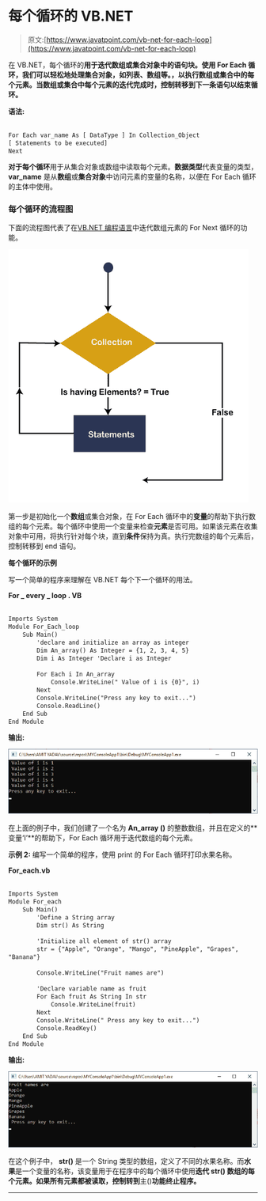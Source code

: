 # 每个循环的 VB.NET

> 原文:[https://www.javatpoint.com/vb-net-for-each-loop](https://www.javatpoint.com/vb-net-for-each-loop)

在 VB.NET，每个循环的**用于迭代数组或集合对象中的语句块。使用 For Each 循环，我们可以轻松地处理集合对象，如列表、数组等。，以执行数组或集合中的每个元素。当数组或集合中每个元素的迭代完成时，控制转移到下一条语句以结束循环。**

**语法:**

```

For Each var_name As [ DataType ] In Collection_Object
[ Statements to be executed]
Next

```

**对于每个循环**用于从集合对象或数组中读取每个元素。**数据类型**代表变量的类型， **var_name** 是从**数组**或**集合对象**中访问元素的变量的名称，以便在 For Each 循环的主体中使用。

### 每个循环的流程图

下面的流程图代表了在[VB.NET 编程语言](https://www.javatpoint.com/vb-net)中迭代数组元素的 For Next 循环的功能。

![VB.NET For Each Loop](img/d45b1611c55422ac0e14ee6bb9196ac4.png)

第一步是初始化一个**数组**或集合对象，在 For Each 循环中的**变量**的帮助下执行数组的每个元素。每个循环中使用一个变量来检查**元素**是否可用。如果该元素在收集对象中可用，将执行针对每个块，直到**条件**保持为真。执行完数组的每个元素后，控制转移到 end 语句。

**每个循环的示例**

写一个简单的程序来理解在 VB.NET 每个下一个循环的用法。

**For _ every _ loop . VB**

```

Imports System
Module For_Each_loop
    Sub Main()
        'declare and initialize an array as integer
        Dim An_array() As Integer = {1, 2, 3, 4, 5}
        Dim i As Integer 'Declare i as Integer

        For Each i In An_array
            Console.WriteLine(" Value of i is {0}", i)
        Next
        Console.WriteLine("Press any key to exit...")
        Console.ReadLine()
    End Sub
End Module

```

**输出:**

![VB.NET For Each Loop](img/d0fced83cdf671fe74961897b69cf0d8.png)

在上面的例子中，我们创建了一个名为 **An_array ()** 的整数数组，并且在定义的**变量‘I’**的帮助下，For Each 循环用于迭代数组的每个元素。

**示例 2:** 编写一个简单的程序，使用 print 的 For Each 循环打印水果名称。

**For_each.vb**

```

Imports System
Module For_each
    Sub Main()
        'Define a String array
        Dim str() As String

        'Initialize all element of str() array
        str = {"Apple", "Orange", "Mango", "PineApple", "Grapes", "Banana"}

        Console.WriteLine("Fruit names are")

        'Declare variable name as fruit 
        For Each fruit As String In str
            Console.WriteLine(fruit)
        Next
        Console.WriteLine(" Press any key to exit...")
        Console.ReadKey()
    End Sub
End Module

```

**输出:**

![VB.NET For Each Loop](img/1e3846756205a55ac0a6490e949c984c.png)

在这个例子中， **str()** 是一个 String 类型的数组，定义了不同的水果名称。而**水果**是一个变量的名称，该变量用于在程序中的每个循环中使用**迭代 **str()** 数组的每个元素。如果所有元素都被读取，控制转到**主()**功能终止程序。**

* * *